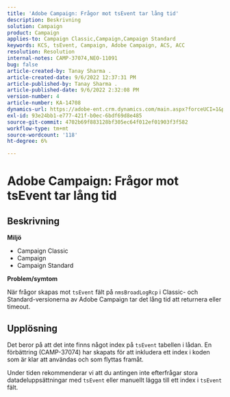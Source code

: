 ```yaml
---
title: 'Adobe Campaign: Frågor mot tsEvent tar lång tid'
description: Beskrivning
solution: Campaign
product: Campaign
applies-to: Campaign Classic,Campaign,Campaign Standard
keywords: KCS, tsEvent, Campaign, Adobe Campaign, ACS, ACC
resolution: Resolution
internal-notes: CAMP-37074,NEO-11091
bug: false
article-created-by: Tanay Sharma .
article-created-date: 9/6/2022 12:37:31 PM
article-published-by: Tanay Sharma .
article-published-date: 9/6/2022 2:32:08 PM
version-number: 4
article-number: KA-14708
dynamics-url: https://adobe-ent.crm.dynamics.com/main.aspx?forceUCI=1&pagetype=entityrecord&etn=knowledgearticle&id=a03690ab-e02d-ed11-9db1-002248086735
exl-id: 93e24bb1-e777-421f-b0ec-6bdf69d8e485
source-git-commit: 4702b69f883128bf305ec64f012ef01903f3f582
workflow-type: tm+mt
source-wordcount: '118'
ht-degree: 6%

---
```


# Adobe Campaign: Frågor mot tsEvent tar lång tid

## Beskrivning


<b>Miljö</b>

- Campaign Classic
- Campaign
- Campaign Standard




<b>Problem/symtom</b>

När frågor skapas mot `tsEvent` fält på `nmsBroadLogRcp` i Classic- och Standard-versionerna av Adobe Campaign tar det lång tid att returnera eller timeout.


## Upplösning


Det beror på att det inte finns något index på `tsEvent` tabellen i lådan. En förbättring (CAMP-37074) har skapats för att inkludera ett index i koden som är klar att användas och som flyttas framåt.

Under tiden rekommenderar vi att du antingen inte efterfrågar stora datadeluppsättningar med `tsEvent` eller manuellt lägga till ett index i `tsEvent` fält.
